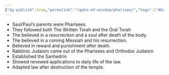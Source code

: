 ```yaml
---
{"dg-publish":true,"permalink":"/gate-of-wisdom/pharisee/","tags":["#GateWisdom","P"]}
---
```


- Saul/Paul’s parents were Pharisees.
- They followed both The Written Torah  and the Oral Torah 
- The believed in a resurrection and a soul after death of the body.
- The believed in a coming Messiah and his resurrection.
- Believed in reward and punishment after death.
- Rabbinic Judaism came out of the Pharisees and Orthodox Judaism
- Established the Sanhedrin
- Showed renewed applications to daily life of the law.
- Adapted law after destruction of the temple.



